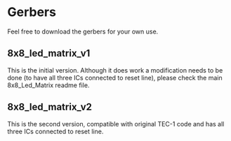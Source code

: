 # Gerbers

Feel free to download the gerbers for your own use.
## 8x8_led_matrix_v1
This is the initial version. Although it does work a modification needs to be done (to have all three ICs connected to reset line), please check the main 8x8_Led_Matrix readme file.

## 8x8_led_matrix_v2
This is the second version, compatible with original TEC-1 code and has all three ICs connected to reset line.
